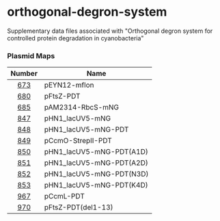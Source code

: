 # orthogonal-degron-system
 Supplementary data files associated with "Orthogonal degron system for controlled protein degradation in cyanobacteria"

 ### Plasmid Maps


 | Number  | Name |
 | :---: | ------------- |
 | [673](genbank-files/673-Lon-Protease-Complete.gb)  | pEYN12-mflon  |
 | [680](genbank-files/680-ftsz-pdt.gb)  | pFtsZ-PDT  |
 | [685](genbank-files/685-ns1-rbcs-carboxysome-reporter-mng-cm.gb)  | pAM2314-RbcS-mNG |
 | [847](genbank-files/847-ns3-mng.gb)    | pHN1_lacUV5-mNG |
 | [848](genbank-files/847-ns3-mng-pdt3.gb)    | pHN1_lacUV5-mNG-PDT |
 | [849](genbank-files/849-native-ccmo-strepii-pdt.gb)  | pCcmO-StrepII-PDT |
 | [850](genbank-files/850-ns3-mng-pdt3-a1d.gb)    | pHN1_lacUV5-mNG-PDT(A1D) |
 | [851](genbank-files/851-ns3-mng-pdt3-a2d.gb)   | pHN1_lacUV5-mNG-PDT(A2D) |
 | [852](genbank-files/852-ns3-mng-pdt3-n3d.gb)    | pHN1_lacUV5-mNG-PDT(N3D) |
 | [853](genbank-files/853-ns3-mng-pdt3-k4d.gb)   | pHN1_lacUV5-mNG-PDT(K4D) |
 | [967](genbank-files/967-ccml-pdt.gb)   | pCcmL-PDT |
 | [970](genbank-files/970-ftsz-pdtdel1-13.gb)   | pFtsZ-PDT(del1-13) |
